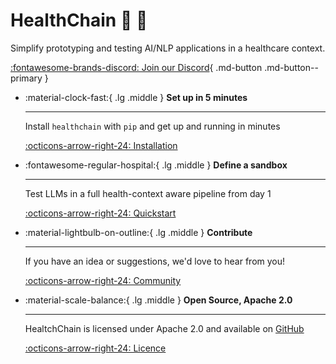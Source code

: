 # HealthChain 💫 🏥

Simplify prototyping and testing AI/NLP applications in a healthcare context.

[ :fontawesome-brands-discord: Join our Discord](https://discord.gg/jG4UWCUh){ .md-button .md-button--primary }

<div class="grid cards" markdown>

-   :material-clock-fast:{ .lg .middle } __Set up in 5 minutes__

    ---

    Install `healthchain` with `pip` and get up
    and running in minutes

    [:octicons-arrow-right-24: Installation](installation.md)

-   :fontawesome-regular-hospital:{ .lg .middle } __Define a sandbox__

    ---

    Test LLMs in a full health-context aware pipeline from day 1

    [:octicons-arrow-right-24: Quickstart](quickstart.md)

-   :material-lightbulb-on-outline:{ .lg .middle } __Contribute__

    ---

    If you have an idea or suggestions, we'd love to hear from you!

    [:octicons-arrow-right-24: Community](community/index.md)

-   :material-scale-balance:{ .lg .middle } __Open Source, Apache 2.0__

    ---

    HealtchChain is licensed under Apache 2.0 and available on [GitHub](https://github.com/dotimplement/HealthChain)

    [:octicons-arrow-right-24: Licence](license-page.md)

</div>
